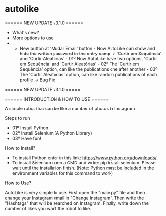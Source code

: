 # autolike

====== NEW UPDATE v3.1.0 ======

 - What's new?
 - More options to use
 - - New button at 'Mudar Email' button
          - Now AutoLike can show and hide the written password in the entry camp
      -> 'Curtir em Sequência' and 'Curtir Aleatórias'
          - 01º Now AutoLike have two options, 'Curtir em Sequência' and 'Curtir Aleatórias'
          - 02º The 'Curtir em Sequência' option, can like the publications one after another
          - 03º The 'Curtir Aleatórias' option, can like random publications of each profile
  -> Bug Fix
    
====== NEW UPDATE v3.1.0 =====



====== INTRODUCTION & HOW TO USE ======

A simple robot that can be like a number of photos in Instagram

Steps to run

- 01º Install Python
- 02º Install Selenium (A Python Library)
- 03º Have fun!

How to Install?

- To install Python enter in this link: https://www.python.org/downloads/.
- To install Selenium open a CMD and write: pip install selenium. Please wait until the installation finish.
(Note: Python must be included in the environment variables for this command to work)


How to Use?

AutoLike is very simple to use. First open the "main.py" file and then change your Instagram email in "Change Instagram". Then write the "Hashtags" that will be searched on Instagram. Finally, write down the number of likes you want the robot to like.
